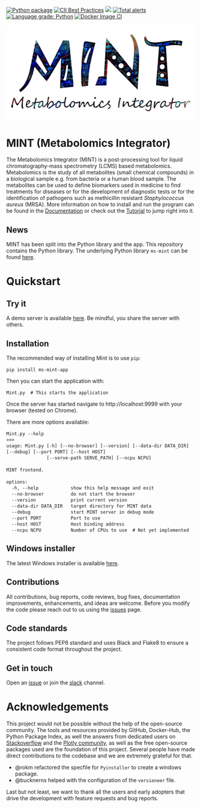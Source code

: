 [![Python package](https://github.com/LewisResearchGroup/ms-mint-app/actions/workflows/pythonpackage.yml/badge.svg)](https://github.com/LewisResearchGroup/ms-mint-app/actions/workflows/pythonpackage.yml)
[![CII Best Practices](https://bestpractices.coreinfrastructure.org/projects/5178/badge)](https://bestpractices.coreinfrastructure.org/projects/5178)
![](images/coverage.svg)
[![Total alerts](https://img.shields.io/lgtm/alerts/g/LewisResearchGroup/ms-mint-app.svg?logo=lgtm&logoWidth=18)](https://lgtm.com/projects/g/LewisResearchGroup/ms-mint-app/alerts/)
[![Language grade: Python](https://img.shields.io/lgtm/grade/python/g/LewisResearchGroup/ms-mint-app.svg?logo=lgtm&logoWidth=18)](https://lgtm.com/projects/g/LewisResearchGroup/ms-mint-app/context:python)
[![Docker Image CI](https://github.com/LewisResearchGroup/ms-mint-app/actions/workflows/docker-image.yml/badge.svg)](https://github.com/LewisResearchGroup/ms-mint-app/actions/workflows/docker-image.yml)

![](docs/image/MINT-logo.jpg)

# MINT (Metabolomics Integrator)

The Metabolomics Integrator (MINT) is a post-processing tool for liquid chromatography-mass spectrometry (LCMS) based metabolomics. 
Metabolomics is the study of all metabolites (small chemical compounds) in a biological sample e.g. from bacteria or a human blood sample. 
The metabolites can be used to define biomarkers used in medicine to find treatments for diseases or for the development of diagnostic tests 
or for the identification of pathogens such as methicillin resistant _Staphylococcus aureus_ (MRSA). 
More information on how to install and run the program can be found in the [Documentation](https://LewisResearchGroup.github.io/ms-mint-app/) or check out the 
[Tutorial](https:///LewisResearchGroup.github.io/ms-mint-app/quickstart/) to jump right into it.

## News
MINT has been split into the Python library and the app. This repository contains the Python library. The underlying Python library `ms-mint` can be found [here](https://github.com/LewisResearchGroup/ms-mint).

# Quickstart

## Try it

A demo server is available [here](https://mint.resistancedb.org). Be mindful, you share the server with others.
  
## Installation

The recommended way of installing Mint is to use `pip`:

    pip install ms-mint-app
    
Then you can start the application with:

    Mint.py  # This starts the application

Once the server has started navigate to http://localhost:9999 with your browser (tested on Chrome).

There are more options available:

    Mint.py --help
    >>>
    usage: Mint.py [-h] [--no-browser] [--version] [--data-dir DATA_DIR] [--debug] [--port PORT] [--host HOST]
                   [--serve-path SERVE_PATH] [--ncpu NCPU]

    MINT frontend.

    options:
      -h, --help            show this help message and exit
      --no-browser          do not start the browser
      --version             print current version
      --data-dir DATA_DIR   target directory for MINT data
      --debug               start MINT server in debug mode
      --port PORT           Port to use
      --host HOST           Host binding address
      --ncpu NCPU           Number of CPUs to use  # Not yet implemented

## Windows installer

  The latest Windows installer is available [here](https://github.com/LewisResearchGroup/ms-mint-app/releases/tag/v0.1.7.6).

## Contributions
All contributions, bug reports, code reviews, bug fixes, documentation improvements, enhancements, and ideas are welcome.
Before you modify the code please reach out to us using the [issues](https://github.com/LewisResearchGroup/ms-mint/issues) page.

## Code standards
The project follows PEP8 standard and uses Black and Flake8 to ensure a consistent code format throughout the project.

## Get in touch
Open an [issue](https://github.com/LewisResearchGroup/ms-mint-app/issues) or join the [slack](https://ms-mint.slack.com/) channel.

# Acknowledgements
This project would not be possible without the help of the open-source community. 
The tools and resources provided by GitHub, Docker-Hub, the Python Package Index, as well the answers from dedicated users on [Stackoverflow](stackoverflow.com)
and the [Plotly community](https://community.plotly.com/), as well as the free open-source packages used are the foundation of this project.
Several people have made direct contributions to the codebase and we are extremely grateful for that. 

- @rokm refactored the specfile for `Pyinstaller` to create a windows package. 
- @bucknerns helped with the configuration of the `versioneer` file.

Last but not least, we want to thank all the users and early adopters that drive the development with feature requests and bug reports.

